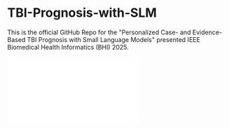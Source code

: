 # TBI-Prognosis-with-SLM
This is the official GitHub Repo for the "Personalized Case- and Evidence-Based TBI Prognosis with Small Language Models" presented IEEE Biomedical Health Informatics (BHI) 2025. 

![Fig 1](photos/Fig1_small-2.pdf)
